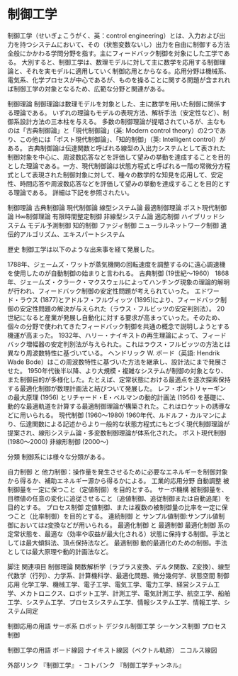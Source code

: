 # 制御工学

制御工学（せいぎょこうがく、英：control engineering）とは、入力および出力を持つシステムにおいて、その（状態変数ないし）出力を自由に制御する方法全般にかかわる学問分野を指す。主にフィードバック制御を対象にした工学である。
大別すると、制御工学は、数理モデルに対して主に数学を応用する制御理論と、それを実モデルに適用していく制御応用とからなる。応用分野は機械系、電気系、化学プロセスが中心であるが、ものを操ることに関する問題が含まれれば制御工学の対象となるため、広範な分野と関連がある。

制御理論
制御理論は数理モデルを対象とした、主に数学を用いた制御に関係する理論である。
いずれの理論もモデルの表現方法、解析手法（安定性など）、制御系設計方法の三本柱を与える。
多数の制御理論が提唱されているが、主なものは「古典制御論」と「現代制御論」（英: Modern control theory）の2つであり、この他には「ポスト現代制御論」、「知的制御」（英: Intelligent control）がある。
古典制御論は伝達関数と呼ばれる線型の入出力システムとして表された制御対象を中心に、周波数応答などを評価して望みの挙動を達成することを目的とした理論である。一方、現代制御論は状態方程式と呼ばれる一階の常微分方程式として表現された制御対象に対して、種々の数学的な知見を応用して、安定性、時間応答や周波数応答などを評価して望みの挙動を達成することを目的とする理論である。
詳細は下記を参照されたい。

制御理論
古典制御論
現代制御論
線型システム論
最適制御理論
ポスト現代制御論
H∞制御理論
有限時間整定制御
非線型システム論
適応制御
ハイブリッドシステム
モデル予測制御
知的制御
ファジィ制御
ニューラルネットワーク制御
遺伝的アルゴリズム、エキスパートシステム

歴史
制御工学は以下のような出来事を経て発展した。

1788年、ジェームズ・ワットが蒸気機関の回転速度を調整するのに遠心調速機を使用したのが自動制御の始まりと言われる。
古典制御 (19世紀～1960）
1868年、ジェームズ・クラーク・マクスウェルによってハンチング現象の理論的解明が行われ、フィードバック制御の安定性問題が考えられていった。
エドワード・ラウス (1877)とアドルフ・フルヴィッツ (1895)により、フィードバック制御の安定性問題の解決が与えられた（ラウス・フルビッツの安定判別法）。
20世紀になると産業が発展し自動化に対する要求が高まっていった。そのため、個々の分野で使われてきたフィードバック制御を共通の概念で説明しようとする機運が高まった。
1932年、ハリー・ナイキストの再生理論によって、フィードバック増幅器の安定判別法が与えられた。これはラウス・フルビッツの方法とは異なり周波数特性に基づいている。
ヘンドリック W. ボード（英語: Hendrik Wade Bode）はこの周波数特性に基づいた方法を継承し、設計法にまで発展させた。
1950年代後半以降、より大規模・複雑なシステムが制御の対象となり、また制御目的が多様化した。たとえば、定常状態における最適点を逐次探索保持する最適化制御が数理計画法と結びついて発展した。
レフ・ポントリャーギンの最大原理 (1956) とリチャード・E・ベルマンの動的計画法 (1956) を基礎に、動的な最適軌道を計算する最適制御理論が構築された。これはロケットの誘導などに用いられる。
現代制御 (1960～1980)
1960年代、ルドルフ・カルマンにより、伝達関数による記述からより一般的な状態方程式にもとづく現代制御理論が提案され、線形システム論・多変数制御理論が体系化された。
ポスト現代制御 (1980～2000)
非線形制御 (2000～)

分類
制御系には様々な分類がある。

自力制御 と 他力制御：操作量を発生させるために必要なエネルギーを制御対象から得るか、補助エネルギー源から得るかによる。
工業的応用分野
自動調整
被制御量を一定に保つこと（定値制御）を目的とする。
サーボ機構
被制御量を、目標値の任意の変化に追従させること（追値制御、追従制御または自動追尾）を目的とする。
プロセス制御
定値制御、または複数の被制御量の比率を一定に保つこと（比率制御）を目的とする。
連続制御 と サンプル値制御:サンプル値制御においてはz変換などが用いられる。
最適化制御 と 最適制御
最適化制御
系の定常状態を、最適な（効率や収益が最大化される）状態に保持する制御。手法としては最大傾斜法、頂点保持法など。
最適制御
動的最適化のための制御。手法としては最大原理や動的計画法など。

脚注
関連項目
制御理論
関数解析学（ラプラス変換、デルタ関数、Z変換）、線型代数学（行列）、力学系、計算機科学、最適化問題、微分幾何学、状態空間
制御応用
化学工学、機械工学、電子工学、電気工学、電力工学、経営システム工学、メカトロニクス、ロボット工学、計測工学、電気計測工学、航空工学、船舶工学、システム工学、プロセスシステム工学、情報システム工学、情報工学、システム同定

制御応用の用語
サーボ系
ロボット
デジタル制御工学
シーケンス制御
プロセス制御

制御工学の用語
ボード線図
ナイキスト線図（ベクトル軌跡）
ニコルス線図

外部リンク
『制御工学』 - コトバンク
『制御工学チャンネル』